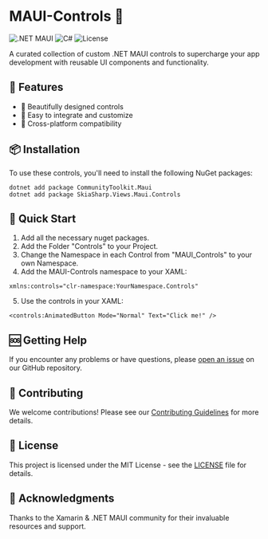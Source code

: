# MAUI-Controls 🚀

![.NET MAUI](https://img.shields.io/badge/.NET%20MAUI-512BD4?style=for-the-badge&logo=dotnet&logoColor=white)
![C#](https://img.shields.io/badge/C%23-239120?style=for-the-badge&logo=c-sharp&logoColor=white)
![License](https://img.shields.io/badge/license-MIT-red.svg?style=for-the-badge)

A curated collection of custom .NET MAUI controls to supercharge your app development with reusable UI components and functionality.

## 🌟 Features

- 🎨 Beautifully designed controls
- 🔧 Easy to integrate and customize
- 📱 Cross-platform compatibility

## 📦 Installation

To use these controls, you'll need to install the following NuGet packages:
```
dotnet add package CommunityToolkit.Maui
dotnet add package SkiaSharp.Views.Maui.Controls
```

## 🚀 Quick Start

1. Add all the necessary nuget packages.
2. Add the Folder "Controls" to your Project.
3. Change the Namespace in each Control from "MAUI_Controls" to your own Namespace.
4. Add the MAUI-Controls namespace to your XAML:
```
xmlns:controls="clr-namespace:YourNamespace.Controls"
```
5. Use the controls in your XAML:
```
<controls:AnimatedButton Mode="Normal" Text="Click me!" />
```

## 🆘 Getting Help

If you encounter any problems or have questions, please [open an issue](https://github.com/DerErbil/MAUI-Controls/issues/new) on our GitHub repository.

## 🤝 Contributing

We welcome contributions! Please see our [Contributing Guidelines](CONTRIBUTING.md) for more details.

## 📄 License

This project is licensed under the MIT License - see the [LICENSE](LICENSE) file for details.

## 🙏 Acknowledgments

Thanks to the Xamarin & .NET MAUI community for their invaluable resources and support.

